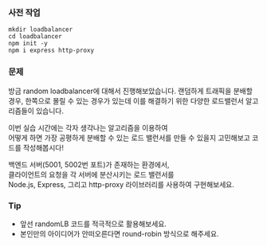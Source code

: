 ### 사전 작업

```shell
mkdir loadbalancer
cd loadbalancer
npm init -y
npm i express http-proxy
```

### 문제

방금 random loadbalancer에 대해서 진행해보았습니다.
랜덤하게 트래픽을 분배할 경우, 한쪽으로 몰릴 수 있는 경우가 있는데
이를 해결하기 위한 다양한 로드밸런서 알고리즘들이 있습니다.

이번 실습 시간에는 각자 생각나는 알고리즘을 이용하여  
어떻게 하면 가장 공평하게 분배할 수 있는 로드 밸런서를 만들 수 있을지 고민해보고 코드를 작성해봅시다!

백엔드 서버(5001, 5002번 포트)가 존재하는 환경에서,  
클라이언트의 요청을 각 서버에 분산시키는 로드 밸런서를  
Node.js, Express, 그리고 http-proxy 라이브러리를 사용하여 구현해보세요.

### Tip

- 앞선 randomLB 코드를 적극적으로 활용해보세요.
- 본인만의 아이디어가 안떠오른다면 round-robin 방식으로 해주세요.
